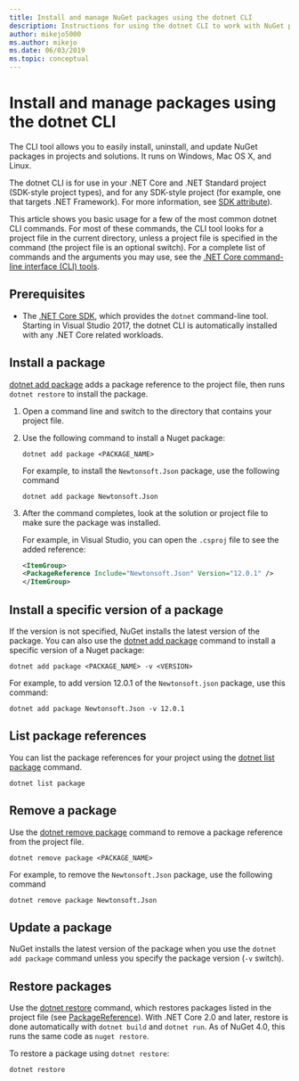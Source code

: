 ```yaml
---
title: Install and manage NuGet packages using the dotnet CLI
description: Instructions for using the dotnet CLI to work with NuGet packages.
author: mikejo5000
ms.author: mikejo
ms.date: 06/03/2019
ms.topic: conceptual
---
```


# Install and manage packages using the dotnet CLI

The CLI tool allows you to easily install, uninstall, and update NuGet packages in projects and solutions. It runs on Windows, Mac OS X, and Linux.

The dotnet CLI is for use in your .NET Core and .NET Standard project (SDK-style project types), and for any SDK-style project (for example, one that targets .NET Framework). For more information, see [SDK attribute](/dotnet/core/tools/csproj#additions)).

This article shows you basic usage for a few of the most common dotnet CLI commands. For most of these commands, the CLI tool looks for a project file in the current directory, unless a project file is specified in the command (the project file is an optional switch). For a complete list of commands and the arguments you may use, see the [.NET Core command-line interface (CLI) tools](../tools/dotnet-commands.md).

## Prerequisites

- The [.NET Core SDK](https://www.microsoft.com/net/download/), which provides the `dotnet` command-line tool. Starting in Visual Studio 2017, the dotnet CLI is automatically installed with any .NET Core related workloads.

## Install a package

[dotnet add package](/dotnet/core/tools/dotnet-add-package?tabs=netcore2x) adds a package reference to the project file, then runs `dotnet restore` to install the package.

1. Open a command line and switch to the directory that contains your project file.

2. Use the following command to install a Nuget package:

    ```cli
    dotnet add package <PACKAGE_NAME>
    ```

    For example, to install the `Newtonsoft.Json` package, use the following command

    ```cli
    dotnet add package Newtonsoft.Json
    ```

3. After the command completes, look at the solution or project file to make sure the package was installed.

   For example, in Visual Studio, you can open the `.csproj` file to see the added reference:

    ```xml
   <ItemGroup>
    <PackageReference Include="Newtonsoft.Json" Version="12.0.1" />
   </ItemGroup>
    ```

## Install a specific version of a package

If the version is not specified, NuGet installs the latest version of the package. You can also use the [dotnet add package](/dotnet/core/tools/dotnet-add-package?tabs=netcore2x) command to install a specific version of a Nuget package:

```cli
dotnet add package <PACKAGE_NAME> -v <VERSION>
```

For example, to add version 12.0.1 of the `Newtonsoft.json` package, use this command:

```cli
dotnet add package Newtonsoft.Json -v 12.0.1
```

## List package references

You can list the package references for your project using the [dotnet list package](/dotnet/core/tools/dotnet-list-package?tabs=netcore2x) command.

```cli
dotnet list package
```

## Remove a package

Use the [dotnet remove package](/dotnet/core/tools/dotnet-remove-package?tabs=netcore2x) command to remove a package reference from the project file.

```cli
dotnet remove package <PACKAGE_NAME>
```

For example, to remove the `Newtonsoft.Json` package, use the following command

```cli
dotnet remove package Newtonsoft.Json
```

## Update a package

NuGet installs the latest version of the package when you use the `dotnet add package` command unless you specify the package version (`-v` switch).

## Restore packages

Use the [dotnet restore](/dotnet/core/tools/dotnet-restore?tabs=netcore2x) command, which restores packages listed in the project file (see [PackageReference](../consume-packages/package-references-in-project-files.md)). With .NET Core 2.0 and later, restore is done automatically with `dotnet build` and `dotnet run`. As of NuGet 4.0, this runs the same code as `nuget restore`.

To restore a package using `dotnet restore`:

```cli
dotnet restore 
```
